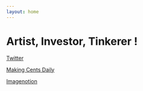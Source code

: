 ```yaml
---
layout: home
---
```


# Artist, Investor, Tinkerer !

[Twitter](https://twitter.com/home)

[Making Cents Daily](https://makingcentsdaily.substack.com/)

[Imagenotion](https://imagenotion.substack.com/)


